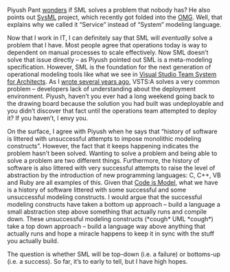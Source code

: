 Piyush Pant
[wonders](http://unhandledx.blogspot.com/2006/08/modelling-overload.html)
if SML solves a problem that nobody has? He also points out
[SysML](http://www.sysml.org/) project, which recently got folded into
the [OMG](http://omg.org/). Well, that explains why we called it
“Service” instead of “System” modeling language.

Now that I work in IT, I can definitely say that SML will *eventually*
solve a problem that I have. Most people agree that operations today is
way to dependent on manual processes to scale effectively. Now SML
doesn’t solve that issue directly – as Piyush pointed out SML is a
meta-modeling specification. However, SML is the foundation for the next
generation of operational modeling tools like what we see in [Visual
Studio Team System for
Architects](http://msdn.microsoft.com/vstudio/teamsystem/architect/). As
I [wrote several years
ago](http://devhawk.net/2004/02/03/Being+A+Model+Citizen.aspx), VSTS:A
solves a very common problem – developers lack of understanding about
the deployment environment. Piyush, haven’t you ever had a long weekend
going back to the drawing board because the solution you had built was
undeployable and you didn’t discover that fact until the operations team
attempted to deploy it? If you haven’t, I envy you.

On the surface, I agree with Piyush when he says that “history of
software is littered with unsuccessful attempts to impose monolithic
modeling constructs”. However, the fact that it keeps happening
indicates the problem hasn’t been solved. Wanting to solve a problem and
being able to solve a problem are two different things. Furthermore, the
history of software is also littered with very successful attempts to
raise the level of abstraction by the introduction of new programming
languages: C, C++, VB and Ruby are all examples of this. Given that
[Code is Model](http://devhawk.net/2005/10/05/Code+Is+Model.aspx), what
we have is a history of software littered with some successful and some
unsuccessful modeling constructs. I would argue that the successful
modeling constructs have taken a bottom up approach – build a language a
small abstraction step above something that actually runs and compile
down. These unsuccessful modeling constructs (\*cough\* UML \*cough\*)
take a top down approach – build a language way above anything that
actually runs and hope a miracle happens to keep it in sync with the
stuff you actually build.

The question is whether SML will be top-down (i.e. a failure) or
bottoms-up (i.e. a success). So far, it’s to early to tell, but I have
high hopes.
